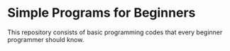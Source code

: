# Simple Programs for Beginners
This repository consists of basic programming codes that every beginner programmer should know.
